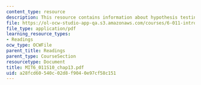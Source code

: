 ```yaml
---
content_type: resource
description: This resource contains information about hypothesis testing.
file: https://ol-ocw-studio-app-qa.s3.amazonaws.com/courses/6-011-introduction-to-communication-control-and-signal-processing-spring-2010/a28fcd60540c02d8f9040e97cf58c151_MIT6_011S10_chap13.pdf
file_type: application/pdf
learning_resource_types:
- Readings
ocw_type: OCWFile
parent_title: Readings
parent_type: CourseSection
resourcetype: Document
title: MIT6_011S10_chap13.pdf
uid: a28fcd60-540c-02d8-f904-0e97cf58c151
---
```

